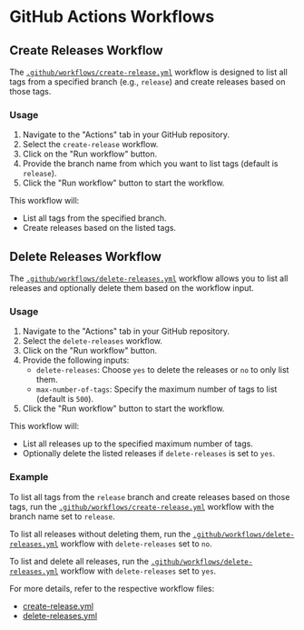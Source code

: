 # GitHub Actions Workflows

## Create Releases Workflow

The [`.github/workflows/create-release.yml`](.github/workflows/create-release.yml) workflow is designed to list all tags from a specified branch (e.g., `release`) and create releases based on those tags.

### Usage

1. Navigate to the "Actions" tab in your GitHub repository.
2. Select the `create-release` workflow.
3. Click on the "Run workflow" button.
4. Provide the branch name from which you want to list tags (default is `release`).
5. Click the "Run workflow" button to start the workflow.

This workflow will:
- List all tags from the specified branch.
- Create releases based on the listed tags.

## Delete Releases Workflow

The [`.github/workflows/delete-releases.yml`](.github/workflows/delete-releases.yml) workflow allows you to list all releases and optionally delete them based on the workflow input.

### Usage

1. Navigate to the "Actions" tab in your GitHub repository.
2. Select the `delete-releases` workflow.
3. Click on the "Run workflow" button.
4. Provide the following inputs:
   - `delete-releases`: Choose `yes` to delete the releases or `no` to only list them.
   - `max-number-of-tags`: Specify the maximum number of tags to list (default is `500`).
5. Click the "Run workflow" button to start the workflow.

This workflow will:
- List all releases up to the specified maximum number of tags.
- Optionally delete the listed releases if `delete-releases` is set to `yes`.

### Example

To list all tags from the `release` branch and create releases based on those tags, run the [`.github/workflows/create-release.yml`](.github/workflows/create-release.yml) workflow with the branch name set to `release`.

To list all releases without deleting them, run the [`.github/workflows/delete-releases.yml`](.github/workflows/delete-releases.yml) workflow with `delete-releases` set to `no`.

To list and delete all releases, run the [`.github/workflows/delete-releases.yml`](.github/workflows/delete-releases.yml) workflow with `delete-releases` set to `yes`.

For more details, refer to the respective workflow files:
- [create-release.yml](.github/workflows/create-release.yml)
- [delete-releases.yml](.github/workflows/delete-releases.yml)
